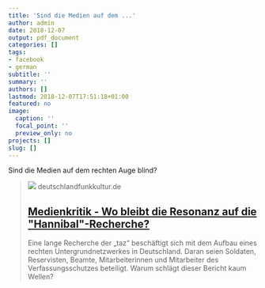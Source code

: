```yaml
---
title: 'Sind die Medien auf dem ...'
author: admin
date: 2018-12-07
output: pdf_document
categories: []
tags:
- facebook
- german
subtitle: ''
summary: ''
authors: []
lastmod: 2018-12-07T17:51:18+01:00
featured: no
image:
  caption: ''
  focal_point: ''
  preview_only: no
projects: []
slug: []
---
```

Sind die Medien auf dem rechten Auge blind?
> [![](https://www.deutschlandfunkkultur.de/media/thumbs/8/8e9676994c72fa9a5653c640b9dcdf8bv1_max_635x357_b3535db83dc50e27c1bb1392364c95a2.jpg?key=330541)](https://www.deutschlandfunkkultur.de/medienkritik-wo-bleibt-die-resonanz-auf-die-hannibal.1264.de.html?dram:article_id=434071)
> deutschlandfunkkultur.de
> ## [Medienkritik - Wo bleibt die Resonanz auf die "Hannibal"-Recherche?](https://www.deutschlandfunkkultur.de/medienkritik-wo-bleibt-die-resonanz-auf-die-hannibal.1264.de.html?dram:article_id=434071)
>
>Eine lange Recherche der „taz“ beschäftigt sich mit dem Aufbau eines rechten Untergrundnetzwerkes in Deutschland. Daran seien Soldaten, Reservisten, Beamte, Mitarbeiterinnen und Mitarbeiter des Verfassungsschutzes beteiligt. Warum schlägt dieser Bericht kaum Wellen?

